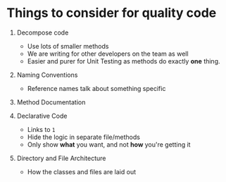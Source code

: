 # Things to consider for quality code 

1. Decompose code
   - Use lots of smaller methods
   - We are writing for other developers on the team as well
   - Easier and purer for Unit Testing as methods do exactly **one** thing.

2. Naming Conventions
   - Reference names talk about something specific 


3. Method Documentation

4. Declarative Code
   - Links to `1`
   - Hide the logic in separate file/methods
   - Only show **what** you want, and not **how** you're getting it

5. Directory and File Architecture 
   - How the classes and files are laid out